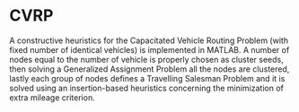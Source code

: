 # CVRP
A constructive heuristics for the Capacitated Vehicle Routing Problem (with fixed number of identical vehicles) is implemented in MATLAB.
A number of nodes equal to the number of vehicle is properly chosen as cluster seeds, then solving a Generalized Assignment Problem all the nodes are clustered, lastly each group of nodes defines a Travelling Salesman Problem and it is solved using an insertion-based heuristics concerning the minimization of extra mileage criterion.
